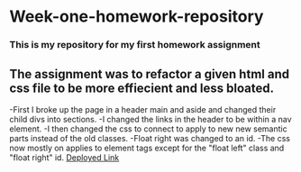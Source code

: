 # Week-one-homework-repository
### This is my repository for my first homework assignment
## The assignment was to refactor a given html and css file to be more effiecient and less bloated.
-First I broke up the page in a header main and aside and changed their child divs into sections.
-I changed the links in the header to be within a nav element.
-I then changed the css to connect to apply to new new semantic parts instead of the old classes.
-Float right was changed to an id.
-The css now mostly on applies to element tags except for the "float left" class and "float right" id.
[Deployed Link](https://kiasiri.github.io/Week-one-homework-repository-refactory-assignment/)
